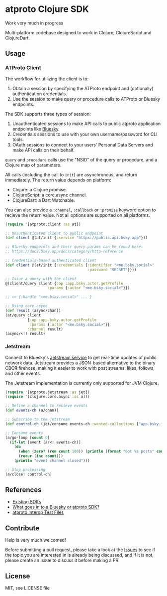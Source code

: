 # atproto Clojure SDK

Work very much in progress

Multi-platform codebase designed to work in Clojure, ClojureScript and ClojureDart.

## Usage

### ATProto Client

The workflow for utilizing the client is to:

1. Obtain a session by specifying the ATProto endpoint and (optionally) authentication credentials.
2. Use the session to make query or procedure calls to ATProto or Bluesky endpoints.

The SDK supports three types of session:
1. Unauthenticated sessions to make API calls to public atproto application endpoints like [Bluesky](https://docs.bsky.app/docs/category/http-reference).
2. Credentials sessions to use with your own username/password for CLI tools.
3. OAuth sessions to connect to your users' Personal Data Servers and make API calls on their behalf.

`query` and `procedure` calls use the "NSID" of the query or procedure, and a Clojure map of parameters.

All calls (including the call to `init`) are asynchronous, and return immediately. The return value depends on platform:

- Clojure: a Clojure promise.
- ClojureScript: a core.async channel.
- ClojureDart: a Dart Watchable.

You can also provide a `:channel`, `:callback` or `:promise` keyword option to recieve the return value. Not all options are supported on all platforms.

```clojure
(require '[atproto.client :as at])

;; Unauthenticated client to public endpoint
(def client @(at/init {:service "https://public.api.bsky.app"}))

;; Bluesky endpoints and their query params can be found here:
;; https://docs.bsky.app/docs/category/http-reference

;; Credentials-based authenticated client
(def client @(at/init {:credentials {:identifier "<me.bsky.social>"
                                     :password "SECRET"}}))

;; Issue a query with the client
@(client/query client {:op :app.bsky.actor.getProfile
                   :params {:actor "<me.bsky.social>"}})

;; => {:handle "<me.bsky.social>" ... }

;; Using core.async
(def result (async/chan))
(at/query client
          {:op :app.bsky.actor.getProfile
           :params {:actor "<me.bsky.social>"}}
          :channel result)
(async/<!! result)
```

### Jetstream

Connect to Bluesky's [Jetstream service](https://docs.bsky.app/blog/jetstream) to get real-time updates of public network data. Jetstream provides a JSON-based alternative to the binary CBOR firehose, making it easier to work with post streams, likes, follows, and other events.

The Jetstream implementation is currently only supported for JVM Clojure.

```clojure
(require '[atproto.jetstream :as jet])
(require '[clojure.core.async :as a]))

;; Define a channel to recieve events
(def events-ch (a/chan))

;; Subscribe to the jetstream
(def control-ch (jet/consume events-ch :wanted-collections ["app.bsky.feed.post"]))

;; Consume events
(a/go-loop [count 0]
  (if-let [event (a/<! events-ch)]
    (do
      (when (zero? (rem count 100)) (println (format "Got %s posts" count)))
      (recur (inc count)))
    (println "event channel closed")))

;; Stop processing
(a/close! control-ch)
```

## References

- [Existing SDKs](https://atproto.com/sdks)
- [What goes in to a Bluesky or atproto SDK?](https://github.com/bluesky-social/atproto/discussions/2415)
- [atproto Interop Test Files](https://github.com/bluesky-social/atproto-interop-tests)

## Contribute

Help is very much welcomed!

Before submitting a pull request, please take a look at the [Issues](https://github.com/goshatch/atproto-clojure/issues) to see if the topic you are interested in is already being discussed, and if it is not, please create an Issue to discuss it before making a PR.

## License

MIT, see LICENSE file
